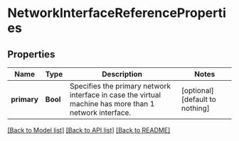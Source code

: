 # NetworkInterfaceReferenceProperties


## Properties
Name | Type | Description | Notes
------------ | ------------- | ------------- | -------------
**primary** | **Bool** | Specifies the primary network interface in case the virtual machine has more than 1 network interface. | [optional] [default to nothing]


[[Back to Model list]](../README.md#models) [[Back to API list]](../README.md#api-endpoints) [[Back to README]](../README.md)



